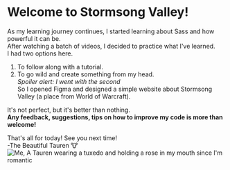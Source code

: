 # Welcome to Stormsong Valley!
As my learning journey continues, I started learning about Sass and how powerful it can be. <br>
After watching a batch of videos, I decided to practice what I've learned. <br>
I had two options here. <br>
1. To follow along with a tutorial.
2. To go wild and create something from my head. <br>
_Spoiler alert: I went with the second_ <br>
So I opened Figma and designed a simple website about Stormsong Valley (a place from World of Warcraft). <br>

It's not perfect, but it's better than nothing. <br>
**Any feedback, suggestions, tips on how to improve my code is more than welcome!** <br>

That's all for today! See you next time! <br>
-The Beautiful Tauren :cow: <br>
![Me, A Tauren wearing a tuxedo and holding a rose in my mouth since I'm romantic](https://user-images.githubusercontent.com/79900761/109689552-13a3b380-7b8e-11eb-9e1f-59ef8e9ae55f.jpg)
